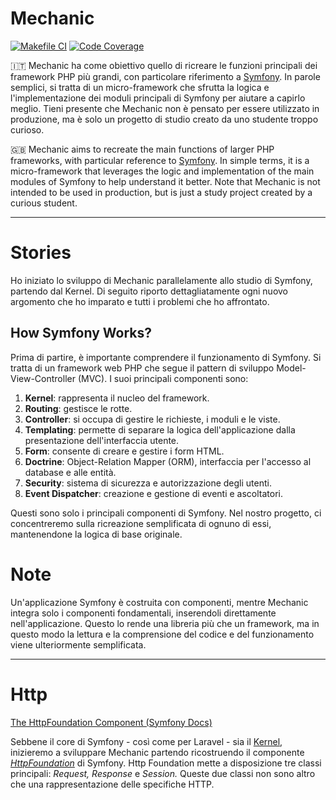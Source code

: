 # Mechanic

[![Makefile CI](https://github.com/pietroagazzi/mechanic/actions/workflows/makefile.yml/badge.svg)](https://github.com/pietroagazzi/mechanic/actions/workflows/makefile.yml)
[![Code Coverage](https://github.com/pietroagazzi/mechanic/actions/workflows/codecov.yml/badge.svg)](https://github.com/pietroagazzi/mechanic/actions/workflows/codecov.yml)

🇮🇹 Mechanic ha come obiettivo quello di ricreare le funzioni principali dei framework PHP più grandi, con particolare riferimento a [Symfony](http://symfony.com/). In parole semplici, si tratta di un micro-framework che sfrutta la logica e l'implementazione dei moduli principali di Symfony per aiutare a capirlo meglio. Tieni presente che Mechanic non è pensato per essere utilizzato in produzione, ma è solo un progetto di studio creato da uno studente troppo curioso.

🇬🇧 Mechanic aims to recreate the main functions of larger PHP frameworks, with particular reference to [Symfony](http://symfony.com/). In simple terms, it is a micro-framework that leverages the logic and implementation of the main modules of Symfony to help understand it better. Note that Mechanic is not intended to be used in production, but is just a study project created by a curious student.

---


# Stories

Ho iniziato lo sviluppo di Mechanic parallelamente allo studio di Symfony, partendo dal Kernel. Di seguito riporto dettagliatamente ogni nuovo argomento che ho imparato e tutti i problemi che ho affrontato.

## How Symfony Works?

Prima di partire, è importante comprendere il funzionamento di Symfony. Si tratta di un framework web PHP che segue il pattern di sviluppo Model-View-Controller (MVC). I suoi principali componenti sono:

1. **Kernel**: rappresenta il nucleo del framework.
2. **Routing**: gestisce le rotte.
3. **Controller**: si occupa di gestire le richieste, i moduli e le viste.
4. **Templating**: permette di separare la logica dell'applicazione dalla presentazione dell'interfaccia utente.
5. **Form**: consente di creare e gestire i form HTML.
6. **Doctrine**: Object-Relation Mapper (ORM), interfaccia per l'accesso al database e alle entità.
7. **Security**: sistema di sicurezza e autorizzazione degli utenti.
8. **Event Dispatcher**: creazione e gestione di eventi e ascoltatori.

Questi sono solo i principali componenti di Symfony. Nel nostro progetto, ci concentreremo sulla ricreazione semplificata di ognuno di essi, mantenendone la logica di base originale.

# Note

Un'applicazione Symfony è costruita con componenti, mentre Mechanic integra solo i componenti fondamentali, inserendoli direttamente nell'applicazione. Questo lo rende una libreria più che un framework, ma in questo modo la lettura e la comprensione del codice e del funzionamento viene ulteriormente semplificata.

---

# Http

[The HttpFoundation Component (Symfony Docs)](https://symfony.com/doc/current/components/http_foundation.html#response)

Sebbene il core di Symfony - così come per Laravel - sia il [Kernel](https://www.notion.so/Mechanic-a89e7945f6bc43d68c2aa99e0e5e799a), inizieremo a sviluppare Mechanic partendo ricostruendo il componente *[HttpFoundation](https://symfony.com/doc/current/components/http_foundation.html)* di Symfony. Http Foundation mette a disposizione tre classi principali: *Request,* *Response* e *Session.* Queste due classi non sono altro che una rappresentazione delle specifiche HTTP.